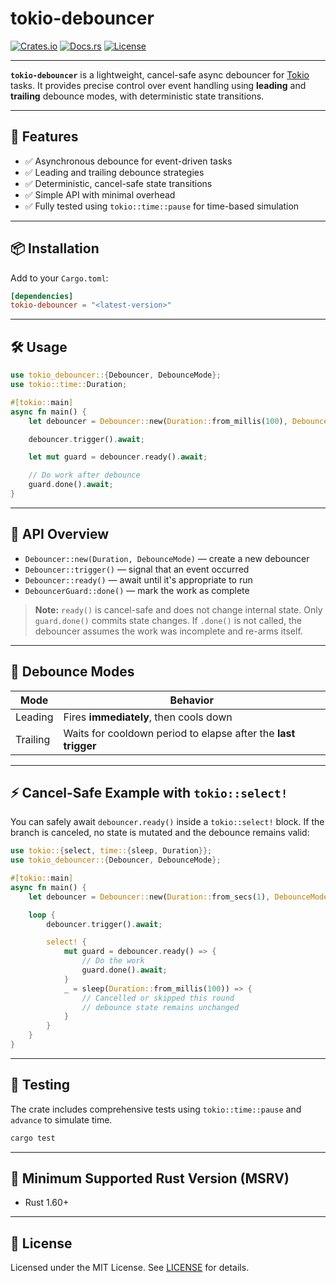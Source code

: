 # tokio-debouncer

[![Crates.io](https://img.shields.io/crates/v/tokio-debouncer.svg)](https://crates.io/crates/tokio-debouncer)
[![Docs.rs](https://docs.rs/tokio-debouncer/badge.svg)](https://docs.rs/tokio-debouncer)
[![License](https://img.shields.io/crates/l/tokio-debouncer.svg)](https://crates.io/crates/tokio-debouncer)

---

**`tokio-debouncer`** is a lightweight, cancel-safe async debouncer for [Tokio](https://tokio.rs/) tasks.
It provides precise control over event handling using **leading** and **trailing** debounce modes, with deterministic state transitions.

---

## 🚀 Features

* ✅ Asynchronous debounce for event-driven tasks
* ✅ Leading and trailing debounce strategies
* ✅ Deterministic, cancel-safe state transitions
* ✅ Simple API with minimal overhead
* ✅ Fully tested using `tokio::time::pause` for time-based simulation

---

## 📦 Installation

Add to your `Cargo.toml`:

```toml
[dependencies]
tokio-debouncer = "<latest-version>"
```

---

## 🛠️ Usage

```rust
use tokio_debouncer::{Debouncer, DebounceMode};
use tokio::time::Duration;

#[tokio::main]
async fn main() {
    let debouncer = Debouncer::new(Duration::from_millis(100), DebounceMode::Trailing);

    debouncer.trigger().await;

    let mut guard = debouncer.ready().await;

    // Do work after debounce
    guard.done().await;
}
```

---

## 🥪 API Overview

* `Debouncer::new(Duration, DebounceMode)` — create a new debouncer
* `Debouncer::trigger()` — signal that an event occurred
* `Debouncer::ready()` — await until it's appropriate to run
* `DebouncerGuard::done()` — mark the work as complete

> **Note:**
> `ready()` is cancel-safe and does not change internal state.
> Only `guard.done()` commits state changes.
> If `.done()` is not called, the debouncer assumes the work was incomplete and re-arms itself.

---

## 🔄 Debounce Modes

| Mode     | Behavior                                                       |
| -------- | -------------------------------------------------------------- |
| Leading  | Fires **immediately**, then cools down                         |
| Trailing | Waits for cooldown period to elapse after the **last trigger** |

---

## ⚡ Cancel-Safe Example with `tokio::select!`

You can safely await `debouncer.ready()` inside a `tokio::select!` block.
If the branch is canceled, no state is mutated and the debounce remains valid:

```rust
use tokio::{select, time::{sleep, Duration}};
use tokio_debouncer::{Debouncer, DebounceMode};

#[tokio::main]
async fn main() {
    let debouncer = Debouncer::new(Duration::from_secs(1), DebounceMode::Trailing);

    loop {
        debouncer.trigger().await;

        select! {
            mut guard = debouncer.ready() => {
                // Do the work
                guard.done().await;
            }
            _ = sleep(Duration::from_millis(100)) => {
                // Cancelled or skipped this round
                // debounce state remains unchanged
            }
        }
    }
}
```

---

## 🥪 Testing

The crate includes comprehensive tests using `tokio::time::pause` and `advance` to simulate time.

```sh
cargo test
```

---

## 🦠 Minimum Supported Rust Version (MSRV)

* Rust 1.60+

---

## 📄 License

Licensed under the MIT License.
See [LICENSE](LICENSE) for details.
